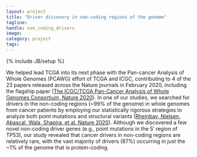 ```yaml
---
layout: project
title: "Driver discovery in non-coding regions of the genome"
tagline:
handle: non_coding_drivers
image: 
category: project
tags:
---
```

{% include JB/setup %}

We helped lead TCGA into its next phase with the Pan-cancer Analysis of Whole Genomes (PCAWG) effort of TCGA and ICGC, contributing to 4 of the 23 papers released across the Nature journals in February 2020, including the flagship paper ([The ICGC/TCGA Pan-Cancer Analysis of Whole Genomes Consortium, Nature 2020]). In one of our studies, we searched for drivers in the non-coding regions (~99% of the genome) in whole genomes from cancer patients by employing our statistically rigorous strategies to analyze both point mutations and structural variants ([Rheinbay, Nielsen, Abascal, Wala, Shapira, et al. Nature 2020]). Although we discovered a few novel non-coding driver genes (e.g., point mutations in the 5′ region of TP53), our study revealed that cancer drivers in non-coding regions are relatively rare, with the vast majority of drivers (87%) occurring in just the ~1% of the genome that is protein-coding. 

[The ICGC/TCGA Pan-Cancer Analysis of Whole Genomes Consortium, Nature 2020]: pcawg-flagship
[Rheinbay, Nielsen, Abascal, Wala, Shapira, et al. Nature 2020]: non-coding-drivers